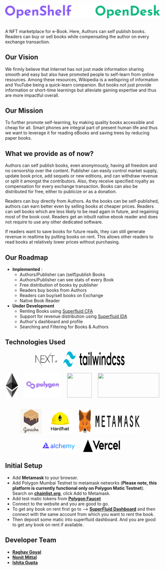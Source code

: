 <img src="./public/logo.png" alt="OpenShelf | OpenDesk" />

<br>
<br>

A NFT marketplace for e-Book. Here, Authors can self publish books. Readers can buy or sell books while compensating the author on every exchange transaction.

## **Our Vision**

We firmly believe that Internet has not just made information sharing smooth and easy but also have promoted people to self-learn from online resources. Among these resources, Wikipedia is a wellspring of information and YouTube being a quick-learn companion. But books not just provide information or short-time learnings but alleviate gaining expertise and thus are more impactful overall.

## **Our Mission**

To further promote self-learning, by making quality books accessible and cheap for all. Smart phones are integral part of present human life and thus we want to leverage it for reading eBooks and saving trees by reducing paper books.

## **What we provide as of now?**

Authors can self publish books, even anonymously, having all freedom and no censorship over the content. Publisher can easily control market supply, update book price, add sequels or new editions, and can withdraw revenue or split it amongst the contributors. Also, they receive specified royalty as compensation for every exchange transaction. Books can also be distributed for free, either to publicize or as a donation.

Readers can buy directly from Authors. As the books can be self-published, authors can earn better even by selling books at cheaper prices. Readers can sell books which are less likely to be read again in future, and regaining most of the book cost. Readers get an inbuilt native ebook reader and does not require to use any other dedicated software.

If readers want to save books for future reads, they can still generate revenue in realtime by putting books on rent. This allows other readers to read books at relatively lower prices without purchasing.

## **Our Roadmap**

- **Implemented** :
  - Authors/Publisher can (self)publish Books
  - Authors/Publisher can see stats of every Book
  - Free distribution of books by publisher
  - Readers buy books from Authors
  - Readers can buy/sell books on Exchange
  - Native Book Reader
- **Under Development**
  - Renting Books using [Superfluid CFA](https://docs.superfluid.finance/superfluid/docs/constant-flow-agreement)
  - Support for revenue distribution using [Superfluid IDA](https://docs.superfluid.finance/superfluid/protocol-tutorials/perform-an-instant-distribution)
  - Author's dashboard and profile
  - Searching and Filtering for Books & Authors

## **Technologies Used**

<div align="center">
<img src="./public/nextJS.svg" width="70px" height="50px"/>
&nbsp;&nbsp;&nbsp;
<img src="./public/tailwindcss.svg" width="200px" height="50px"/>
&nbsp;&nbsp;&nbsp;
<br><br>
<img src="./public/ethereum.svg" width="40px" height="80px"/>
&nbsp;&nbsp;&nbsp;
<img src="./public/polygon.svg" width="120px" height="80px"/>
&nbsp;&nbsp;&nbsp;
<img src="https://seeklogo.com/images/T/the-graph-grt-logo-B6802F6411-seeklogo.com.png" width="80px" height="80px"/>
&nbsp;&nbsp;&nbsp;
<img src="https://upload.wikimedia.org/wikipedia/commons/c/c2/IPFS_logo.png" width="200px" height="80px"/>
&nbsp;&nbsp;&nbsp;
<br><br>
<img src="./public/ganache.png" width="70px" height="80px"/>
&nbsp;&nbsp;&nbsp;
<img src="./public/hardhat.png" width="80px" height="80px"/>
&nbsp;&nbsp;&nbsp;
<img src="./public/metamask.svg" width="200px" height="80px"/>
&nbsp;&nbsp;&nbsp;
<br><br>
<img src="./public/alchemy.svg" width="120px" height="40px"/>
&nbsp;&nbsp;&nbsp;
<img src="./public/vercel.svg" width="120px" height="40px"/>
&nbsp;&nbsp;&nbsp;
</div>

## Initial Setup

- Add **Metamask** to your browser.
- Add Polygon Mumbai Testnet to metamask networks (**Please note, this platform is currently functional only on Polygon Matic Testnet**). Search on **[chainlist.org](https://chainlist.org/)**, click Add to Metamask.
- Add test matic tokens from **[Polygon Faucet](https://faucet.polygon.technology/)**
- Connect to the website and you are good to go.
- To get any book on rent first go to --> **[SuperFluid Dashboard](https://app.superfluid.finance/)** and then connect with the same account from which you want to rent the book. 
- Then deposit some matic into superfluid dashboard. And you are good to get any book on rent if available.

## **Developer Team**

- **[Raghav Goyal](https://github.com/rg12301)**
- **[Nonit Mittal](https://github.com/NonitMittal)**
- **[Ishita Gupta](https://github.com/ishitagupta03)**

